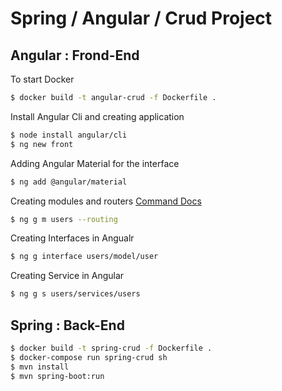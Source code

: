 # Spring / Angular / Crud Project

## Angular : Frond-End
To start Docker
```bash
$ docker build -t angular-crud -f Dockerfile .
```

Install Angular Cli and creating application

```bash
$ node install angular/cli
$ ng new front
```

Adding Angular Material for the interface

```bash
$ ng add @angular/material
```

Creating modules and routers
[Command Docs](https://angular.io/cli/generate)

```bash
$ ng g m users --routing
```

Creating Interfaces in Angualr
```bash
$ ng g interface users/model/user
```

Creating Service in Angular
```bash
$ ng g s users/services/users
```


## Spring : Back-End
```bash
$ docker build -t spring-crud -f Dockerfile .
$ docker-compose run spring-crud sh
$ mvn install
$ mvn spring-boot:run